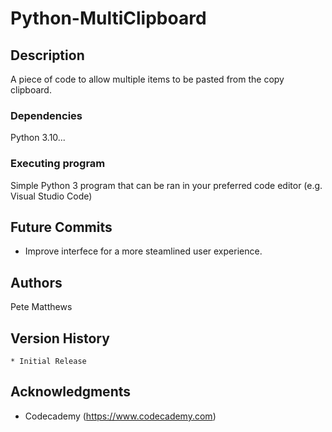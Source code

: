 # Python-MultiClipboard

## Description

A piece of code to allow multiple items to be pasted from the copy clipboard.

### Dependencies

Python 3.10...

### Executing program

Simple Python 3 program that can be ran in your preferred code editor (e.g. Visual Studio Code)

## Future Commits

- Improve interfece for a more steamlined user experience.

## Authors

Pete Matthews

## Version History

    * Initial Release

## Acknowledgments

* Codecademy (https://www.codecademy.com)
